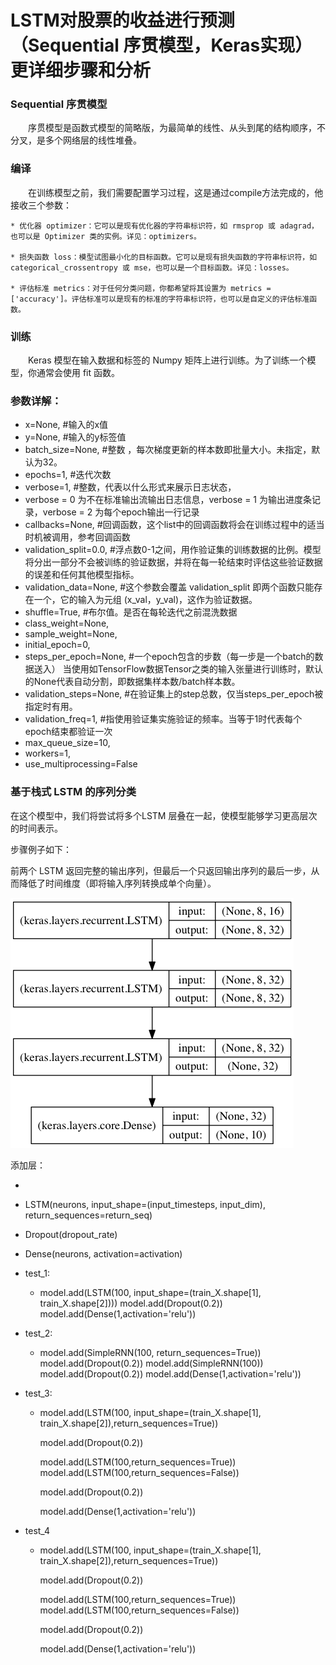 # LSTM对股票的收益进行预测（Sequential 序贯模型，Keras实现）更详细步骤和分析

### Sequential 序贯模型

　　序贯模型是函数式模型的简略版，为最简单的线性、从头到尾的结构顺序，不分叉，是多个网络层的线性堆叠。

### 编译

　　在训练模型之前，我们需要配置学习过程，这是通过compile方法完成的，他接收三个参数：

    * 优化器 optimizer：它可以是现有优化器的字符串标识符，如 rmsprop 或 adagrad，也可以是 Optimizer 类的实例。详见：optimizers。
    
    * 损失函数 loss：模型试图最小化的目标函数。它可以是现有损失函数的字符串标识符，如 categorical_crossentropy 或 mse，也可以是一个目标函数。详见：losses。
    
    * 评估标准 metrics：对于任何分类问题，你都希望将其设置为 metrics = ['accuracy']。评估标准可以是现有的标准的字符串标识符，也可以是自定义的评估标准函数。

### 训练

　　Keras 模型在输入数据和标签的 Numpy 矩阵上进行训练。为了训练一个模型，你通常会使用 fit 函数。

### 参数详解：
* x=None, #输入的x值
* y=None, #输入的y标签值
* batch_size=None, #整数 ，每次梯度更新的样本数即批量大小。未指定，默认为32。
* epochs=1, #迭代次数
* verbose=1, #整数，代表以什么形式来展示日志状态，
* verbose = 0 为不在标准输出流输出日志信息，verbose = 1 为输出进度条记录，verbose = 2 为每个epoch输出一行记录
* callbacks=None, #回调函数，这个list中的回调函数将会在训练过程中的适当时机被调用，参考回调函数
* validation_split=0.0, #浮点数0-1之间，用作验证集的训练数据的比例。模型将分出一部分不会被训练的验证数据，并将在每一轮结束时评估这些验证数据的误差和任何其他模型指标。
* validation_data=None, #这个参数会覆盖 validation_split 即两个函数只能存在一个，它的输入为元组 (x_val，y_val)，这作为验证数据。
* shuffle=True, #布尔值。是否在每轮迭代之前混洗数据
* class_weight=None,
* sample_weight=None,
* initial_epoch=0,
* steps_per_epoch=None, #一个epoch包含的步数（每一步是一个batch的数据送入） 当使用如TensorFlow数据Tensor之类的输入张量进行训练时，默认的None代表自动分割，即数据集样本数/batch样本数。
* validation_steps=None, #在验证集上的step总数，仅当steps_per_epoch被指定时有用。
* validation_freq=1, #指使用验证集实施验证的频率。当等于1时代表每个epoch结束都验证一次
* max_queue_size=10,
* workers=1,
* use_multiprocessing=False

### 基于栈式 LSTM 的序列分类

在这个模型中，我们将尝试将多个LSTM 层叠在一起，使模型能够学习更高层次的时间表示。

步骤例子如下：

前两个 LSTM 返回完整的输出序列，但最后一个只返回输出序列的最后一步，从而降低了时间维度（即将输入序列转换成单个向量）。

![stacked LSTM](Readme.assets/regular_stacked_lstm.png)

添加层：

* 

  * LSTM(neurons, input_shape=(input_timesteps, input_dim), return_sequences=return_seq)

  * Dropout(dropout_rate)

  * Dense(neurons, activation=activation)

* test_1:

  * model.add(LSTM(100, input_shape=(train_X.shape[1], train_X.shape[2])))
    model.add(Dropout(0.2))
    model.add(Dense(1,activation='relu'))

* test_2:
  * model.add(SimpleRNN(100, return_sequences=True))
    model.add(Dropout(0.2))
    model.add(SimpleRNN(100))
    model.add(Dropout(0.2))
    model.add(Dense(1,activation='relu'))

* test_3:

  * model.add(LSTM(100, input_shape=(train_X.shape[1], train_X.shape[2]),return_sequences=True))

    model.add(Dropout(0.2))

    model.add(LSTM(100,return_sequences=True))
    model.add(LSTM(100,return_sequences=False))

    model.add(Dropout(0.2))

    model.add(Dense(1,activation='relu'))
  
* test_4

  * model.add(LSTM(100, input_shape=(train_X.shape[1], train_X.shape[2]),return_sequences=True))

    model.add(Dropout(0.2))

    model.add(LSTM(100,return_sequences=True))
    model.add(LSTM(100,return_sequences=False))

    model.add(Dropout(0.2))

    model.add(Dense(1,activation='relu'))
